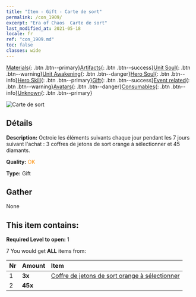 ```yaml
---
title: "Item - Gift - Carte de sort"
permalink: /con_1909/
excerpt: "Era of Chaos  Carte de sort"
last_modified_at: 2021-05-18
locale: fr
ref: "con_1909.md"
toc: false
classes: wide
---
```

 [Materials](/ItemsFR/){: .btn .btn--primary}[Artifacts](/ItemsFR/Artifacts/){: .btn .btn--success}[Unit Soul](/ItemsFR/UnitSoul/){: .btn .btn--warning}[Unit Awakening](/ItemsFR/UnitAwakening/){: .btn .btn--danger}[Hero Soul](/ItemsFR/HeroSoul/){: .btn .btn--info}[Hero Skill](/ItemsFR/HeroSkill/){: .btn .btn--primary}[Gift](/ItemsFR/Gift/){: .btn .btn--success}[Event related](/ItemsFR/Events/){: .btn .btn--warning}[Avatars](/ItemsFR/Avatars/){: .btn .btn--danger}[Consumables](/ItemsFR/Consumables/){: .btn .btn--info}[Unknown](/ItemsFR/Unknown/){: .btn .btn--primary}

 ![Carte de sort](/images/t/i_907532.png)

## Détails
 **Description:** Octroie les éléments suivants chaque jour pendant les 7 jours suivant l'achat : 3 coffres de jetons de sort orange à sélectionner et 45 diamants.

 **Quality:** <span style="color: #FF8C00">OK</span>

 **Type:** Gift

## Gather

  None

## This item contains:

 **Required Level to open:** 1

 7 You would get **ALL** items  from:

  | Nr | Amount |     Item    |
  |:---|:-------|:------------|
  | 1 |  **3x** | [Coffre de jetons de sort orange à sélectionner](/ItemsFR/con_1914/) |  | 
  | 2 |  **45x** | <i class="fas fa-gem"/> |  | 
